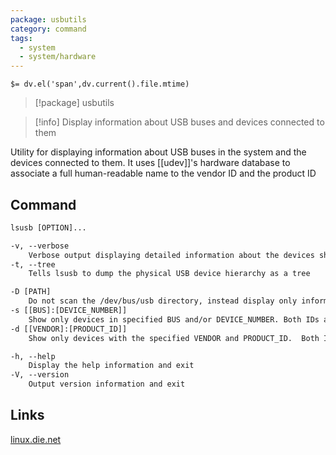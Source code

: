 ```yaml
---
package: usbutils
category: command
tags:
  - system
  - system/hardware
---
```


`$= dv.el('span',dv.current().file.mtime)`
> [!package] usbutils

> [!info] Display information about USB buses and devices connected to them

Utility for displaying information about USB buses in the system and the devices connected to them. It uses [[udev]]'s hardware database to associate a full human-readable name to the vendor ID and the product ID

## Command
```txt
lsusb [OPTION]...

-v, --verbose
	Verbose output displaying detailed information about the devices shown
-t, --tree
	Tells lsusb to dump the physical USB device hierarchy as a tree

-D [PATH]
	Do not scan the /dev/bus/usb directory, instead display only information about the device whose device file is given
-s [[BUS]:[DEVICE_NUMBER]]
	Show only devices in specified BUS and/or DEVICE_NUMBER. Both IDs are given in decimal
-d [[VENDOR]:[PRODUCT_ID]]
	Show only devices with the specified VENDOR and PRODUCT_ID.  Both IDs are given in hexadecimal

-h, --help
	Display the help information and exit 
-V, --version
	Output version information and exit
```

## Links
[linux.die.net](https://linux.die.net/man/8/lsusb)
